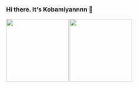 ### Hi there. It's Kobamiyannnn 👋

<div href="https://github.com/anuraghazra/github-readme-stats">
  <img height="170" align="left" src="https://github-readme-stats.vercel.app/api?username=Kobamiyannnn&count_private=true&include_all_commits=true&show_icons=true&theme=dracula" />
</div>
<a href="https://github.com/anuraghazra/github-readme-stats">
  <img height="170" align="left" src="https://github-readme-stats.vercel.app/api/top-langs/?username=Kobamiyannnn&theme=dracula&layout=compact" />
</a>
